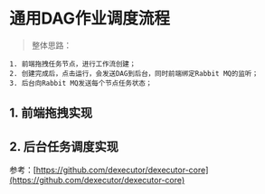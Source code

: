 # 通用DAG作业调度流程

> 整体思路：
```
1. 前端拖拽任务节点，进行工作流创建；
2. 创建完成后，点击运行，会发送DAG到后台，同时前端绑定Rabbit MQ的监听；
3. 后台向Rabbit MQ发送每个节点任务状态；
```

## 1. 前端拖拽实现

## 2. 后台任务调度实现
参考：[https://github.com/dexecutor/dexecutor-core](https://github.com/dexecutor/dexecutor-core)